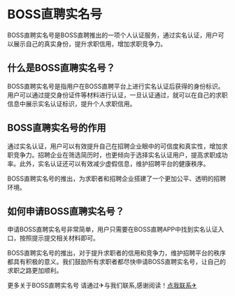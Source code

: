 # BOSS直聘实名号

BOSS直聘实名号是BOSS直聘推出的一项个人认证服务，通过实名认证，用户可以展示自己的真实身份，提升求职信用，增加求职竞争力。

## 什么是BOSS直聘实名号？

BOSS直聘实名号是指用户在BOSS直聘平台上进行实名认证后获得的身份标识。用户可以通过提交身份证件等材料进行认证，一旦认证通过，就可以在自己的求职信息中展示实名认证标识，提升个人求职信用。

## BOSS直聘实名号的作用

通过实名认证，用户可以有效提升自己在招聘企业眼中的可信度和真实性，增加求职竞争力。招聘企业在筛选简历时，也更倾向于选择实名认证用户，提高求职成功率。此外，实名认证还可以有效减少虚假信息，维护招聘平台的健康秩序。

BOSS直聘实名号的推出，为求职者和招聘企业搭建了一个更加公平、透明的招聘环境。

## 如何申请BOSS直聘实名号？

申请BOSS直聘实名号非常简单，用户只需要在BOSS直聘APP中找到实名认证入口，按照提示提交相关材料即可。

BOSS直聘实名号的推出，对于提升求职者的信用和竞争力，维护招聘平台的秩序都具有积极的意义。我们鼓励所有求职者都尽快申请BOSS直聘实名号，让自己的求职之路更加顺利。

更多关于BOSS直聘实名号 请通过✈与我们联系,感谢阅读！[点我联系✈](https://dev.G208.com)